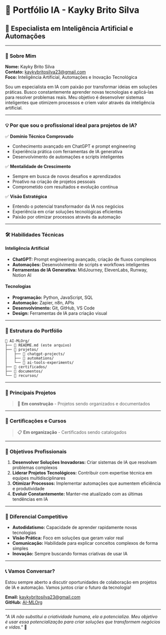 # 🚀 Portfólio IA - Kayky Brito Silva

## 🎯 **Especialista em Inteligência Artificial e Automações**

---

### 👋 **Sobre Mim**

**Nome:** Kayky Brito Silva  
**Contato:** kaykybritosilva23@gmail.com  
**Foco:** Inteligência Artificial, Automações e Inovação Tecnológica

Sou um especialista em IA com paixão por transformar ideias em soluções práticas. Busco constantemente aprender novas tecnologias e aplicá-las para resolver problemas reais. Meu objetivo é desenvolver sistemas inteligentes que otimizem processos e criem valor através da inteligência artificial.

---

### 💡 **Por que sou o profissional ideal para projetos de IA?**

✅ **Domínio Técnico Comprovado**
- Conhecimento avançado em ChatGPT e prompt engineering
- Experiência prática com ferramentas de IA generativa
- Desenvolvimento de automações e scripts inteligentes

✅ **Mentalidade de Crescimento**
- Sempre em busca de novos desafios e aprendizados
- Proativo na criação de projetos pessoais
- Comprometido com resultados e evolução contínua

✅ **Visão Estratégica**
- Entendo o potencial transformador da IA nos negócios
- Experiência em criar soluções tecnológicas eficientes
- Paixão por otimizar processos através da automação

---

### 🛠️ **Habilidades Técnicas**

#### **Inteligência Artificial**
- **ChatGPT:** Prompt engineering avançado, criação de fluxos complexos
- **Automações:** Desenvolvimento de scripts e workflows inteligentes
- **Ferramentas de IA Generativa:** MidJourney, ElevenLabs, Runway, Notion AI

#### **Tecnologias**
- **Programação:** Python, JavaScript, SQL
- **Automação:** Zapier, n8n, APIs
- **Desenvolvimento:** Git, GitHub, VS Code
- **Design:** Ferramentas de IA para criação visual

---

### 📁 **Estrutura do Portfólio**

```
📂 AI-MLOrg/
├── 📄 README.md (este arquivo)
├── 📁 projetos/
│   ├── 📁 chatgpt-projects/
│   ├── 📁 automations/
│   └── 📁 ai-tools-experiments/
├── 📁 certificados/
├── 📁 documentos/
└── 📁 recursos/
```

---

### 🚀 **Principais Projetos**

> 🔄 **Em construção** - Projetos sendo organizados e documentados

---

### 📜 **Certificações e Cursos**

> 📋 **Em organização** - Certificados sendo catalogados

---

### 🎯 **Objetivos Profissionais**

1. **Desenvolver Soluções Inovadoras:** Criar sistemas de IA que resolvam problemas complexos
2. **Liderar Projetos Tecnológicos:** Contribuir com expertise técnica em equipes multidisciplinares
3. **Otimizar Processos:** Implementar automações que aumentem eficiência e produtividade
4. **Evoluir Constantemente:** Manter-me atualizado com as últimas tendências em IA

---

### 🌟 **Diferencial Competitivo**

- **Autodidatismo:** Capacidade de aprender rapidamente novas tecnologias
- **Visão Prática:** Foco em soluções que geram valor real
- **Comunicação:** Habilidade para explicar conceitos complexos de forma simples
- **Inovação:** Sempre buscando formas criativas de usar IA

---

### 📞 **Vamos Conversar?**

Estou sempre aberto a discutir oportunidades de colaboração em projetos de IA e automação. Vamos juntos criar o futuro da tecnologia!

**Email:** kaykybritosilva23@gmail.com  
**GitHub:** [AI-MLOrg](https://github.com/Kaykbr/AI-MLOrg)

---

*"A IA não substitui a criatividade humana, ela a potencializa. Meu objetivo é usar essa potencialização para criar soluções que transformem negócios e vidas."* 🚀